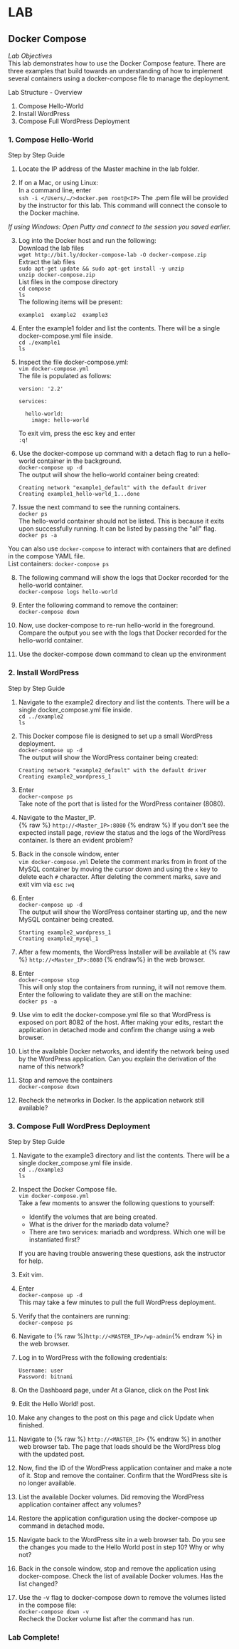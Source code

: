 # LAB
## Docker Compose
*Lab Objectives*  
This lab demonstrates how to use the Docker Compose feature. There are three examples that build towards an understanding of how to implement several containers using a docker-compose file to manage the deployment.  

Lab Structure - Overview
1.	Compose Hello-World
2.	Install WordPress
3.	Compose Full WordPress Deployment
 

### 1. Compose Hello-World
Step by Step Guide
1.	Locate the IP address of the Master machine in the lab folder.

2.	If on a Mac, or using Linux:  
In a command line, enter  
`ssh -i </Users/…/>docker.pem root@<IP>`
The .pem file will be provided by the instructor for this lab. This command will connect the console to the Docker machine.

*If using Windows: Open Putty and connect to the session you saved earlier.* 
 

3.	Log into the Docker host and run the following:  
Download the lab files   
`wget http://bit.ly/docker-compose-lab -O docker-compose.zip`  
Extract the lab files   
`sudo apt-get update && sudo apt-get install -y unzip`  
`unzip docker-compose.zip`   
List files in the compose directory  
`cd compose`  
`ls`  
The following items will be present:    
    ```
    example1  example2  example3
    ```

4.	Enter the example1 folder and list the contents. There will be a single docker-compose.yml file inside.  
`cd ./example1`  
`ls`

5.	Inspect the file docker-compose.yml:  
`vim docker-compose.yml`  
The file is populated as follows:  
    ```
    version: '2.2'

    services:

      hello-world:
        image: hello-world
    ```
    To exit vim, press the esc key and enter  
    `:q!`

6.	Use the docker-compose up command with a detach flag to run a hello-world container in the background.  
`docker-compose up -d`  
The output will show the hello-world container being created:  
    ```
    Creating network "example1_default" with the default driver
    Creating example1_hello-world_1...done
    ```

7.	Issue the next command to see the running containers.  
`docker ps`  
The hello-world container should not be listed. This is because it exits upon successfully running. It can be listed by passing the "all" flag.  
`docker ps -a`

  You can also use `docker-compose` to interact with containers that are defined in the compose YAML file.  
  List containers: `docker-compose ps`  

8.	The following command will show the logs that Docker recorded for the hello-world container.   
`docker-compose logs hello-world`

9.	Enter the following command to remove the container:  
`docker-compose down`

10.	Now, use docker-compose to re-run hello-world in the foreground. Compare the output you see with the logs that Docker recorded for the hello-world container.

11.	Use the docker-compose down command to clean up the environment

	
### 2. Install WordPress 
Step by Step Guide
1.	Navigate to the example2 directory and list the contents. There will be a single docker_compose.yml file inside.  
`cd ../example2`  
`ls` 

2.	This Docker compose file is designed to set up a small WordPress deployment.  
`docker-compose up -d`  
The output will show the WordPress container being created:  
    ```
    Creating network "example2_default" with the default driver
    Creating example2_wordpress_1
    ```

3.	Enter  
`docker-compose ps`  
Take note of the port that is listed for the WordPress container (8080).

4.	Navigate to the Master_IP.  
{% raw %}
`http://<Master_IP>:8080`
{% endraw %}
If you don't see the expected install page, review the status and the logs of the WordPress container. Is there an evident problem?  

5.	Back in the console window, enter  
`vim docker-compose.yml`
Delete the comment marks from in front of the MySQL container by moving the cursor down and using the `x` key to delete each `#` character. After deleting the comment marks, save and exit vim via `esc` `:wq`

6.	Enter  
`docker-compose up -d`  
The output will show the WordPress container starting up, and the new MySQL container being created.
    ```
    Starting example2_wordpress_1
    Creating example2_mysql_1
    ```

7.	After a few moments, the WordPress Installer will be available at {% raw %} `http://<Master_IP>:8080` {% endraw%}
in the web browser.

8.	Enter  
`docker-compose stop`  
This will only stop the containers from running, it will not remove them. Enter the following to validate they are still on the machine:  
`docker ps -a`

9. 	Use vim to edit the docker-compose.yml file so that WordPress is exposed on port 8082 of the host. After making your edits, restart the application in detached mode and confirm the change using a web browser. 

10.	List the available Docker networks, and identify the network being used by the WordPress application. Can you explain the derivation of the name of this network?

11.	Stop and remove the containers  
`docker-compose down`

12.	Recheck the networks in Docker. Is the application network still available?
	


### 3. Compose Full WordPress Deployment
Step by Step Guide
1.	Navigate to the example3 directory and list the contents. There will be a single docker_compose.yml file inside.  
`cd ../example3`  
`ls`

2.	Inspect the Docker Compose file.  
`vim docker-compose.yml`  
Take a few moments to answer the following questions to yourself:

    - Identify the volumes that are being created.
    - What is the driver for the mariadb data volume?
    - There are two services: mariadb and wordpress. Which one will be instantiated first?

    If you are having trouble answering these questions, ask the instructor for help.

3.	Exit vim.

4.	Enter  
`docker-compose up -d`  
This may take a few minutes to pull the full WordPress deployment.

5.	Verify that the containers are running:  
`docker-compose ps`

6.	Navigate to {% raw %}`http://<MASTER_IP>/wp-admin`{% endraw %} in the web browser.  

7.	Log in to WordPress with the following credentials:  

    `Username: user`  
    `Password: bitnami`  

8.	On the Dashboard page, under At a Glance, click on the Post link

9.	Edit the Hello World! post.

10.	Make any changes to the post on this page and click Update when finished.

11.	Navigate to {% raw %} `http://<MASTER_IP>` {% endraw %} in another web browser tab. The page that loads should be the WordPress blog with the updated post.

12.	Now, find the ID of the WordPress application container and make a note of it. Stop and remove the container. Confirm that the WordPress site is no longer available.

13.	List the available Docker volumes. Did removing the WordPress application container affect any volumes?

14.	Restore the application configuration using the docker-compose up command in detached mode. 

15.	Navigate back to the WordPress site in a web browser tab. Do you see the changes you made to the Hello World post in step 10? Why or why not?

16.	Back in the console window, stop and remove the application using docker-compose. Check the list of available Docker volumes. Has the list changed?

17.	Use the -v flag to docker-compose down to remove the volumes listed in the compose file:  
`docker-compose down -v`  
Recheck the Docker volume list after the command has run.

### Lab Complete!

<!-- 
LastTested: 2018-09-28
OS: Ubuntu 18.04
DockerVersion: 18.06.1-ce, build e68fc7a
-->
